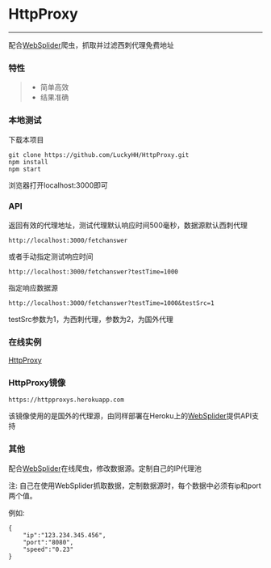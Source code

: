 # HttpProxy

------

配合[WebSplider](http://splider.docmobile.cn)爬虫，抓取并过滤西刺代理免费地址

### 特性
> * 简单高效
> * 结果准确


### 本地测试
下载本项目
```
git clone https://github.com/LuckyHH/HttpProxy.git
npm install
npm start
```
浏览器打开localhost:3000即可

### API
返回有效的代理地址，测试代理默认响应时间500毫秒，数据源默认西刺代理
```
http://localhost:3000/fetchanswer
```

或者手动指定测试响应时间
```
http://localhost:3000/fetchanswer?testTime=1000
```

指定响应数据源
```
http://localhost:3000/fetchanswer?testTime=1000&testSrc=1
```
testSrc参数为1，为西刺代理，参数为2，为国外代理

### 在线实例
[HttpProxy](http://httpproxy.docmobile.cn/)

### HttpProxy镜像
```
https://httpproxys.herokuapp.com
```
该镜像使用的是国外的代理源，由同样部署在Heroku上的[WebSplider](https://websplider.herokuapp.com)提供API支持

### 其他
配合[WebSplider](http://splider.docmobile.cn/)在线爬虫，修改数据源。定制自己的IP代理池

注:
自己在使用WebSplider抓取数据，定制数据源时，每个数据中必须有ip和port两个值。

例如:

```
{
    "ip":"123.234.345.456",
    "port":"8080",
    "speed":"0.23"
}
```
